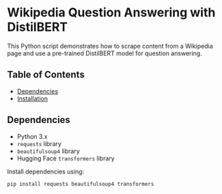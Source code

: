 # Wikipedia Question Answering with DistilBERT

This Python script demonstrates how to scrape content from a Wikipedia page and use a pre-trained DistilBERT model for question answering.

## Table of Contents

- [Dependencies](#dependencies)
- [Installation](#installation)

## Dependencies

- Python 3.x
- `requests` library
- `beautifulsoup4` library
- Hugging Face `transformers` library

Install dependencies using:

```bash
pip install requests beautifulsoup4 transformers
